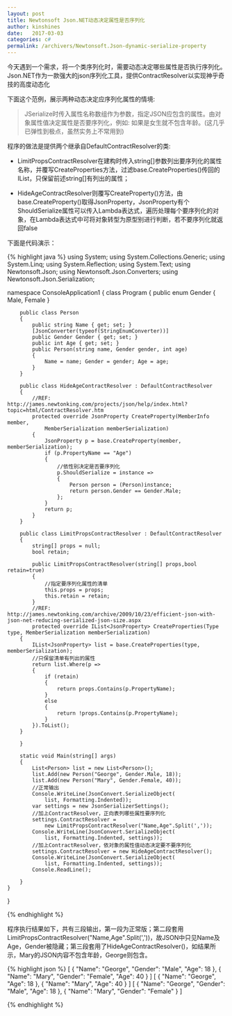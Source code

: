```yaml
---
layout: post
title: Newtonsoft Json.NET动态决定属性是否序列化
author: kinshines
date:   2017-03-03
categories: c#
permalink: /archivers/Newtonsoft.Json-dynamic-serialize-property
---
```


<p class="lead">今天遇到一个需求，将一个类序列化时，需要动态决定哪些属性是否执行序列化。Json.NET作为一款强大的json序列化工具，提供ContractResolver以实现神乎奇技的高度动态化</p>

下面这个范例，展示两种动态决定应序列化属性的情境:

> JSerialize时传入属性名称数组作为参数，指定JSON应包含的属性。由对象属性值决定属性是否要序列化，例如: 如果是女生就不包含年龄。(这几乎已弹性到极点，虽然实务上不常用到)

程序的做法是提供两个继承自DefaultContractResolver的类: 

* LimitPropsContractResolver在建构时传入string[]参数列出要序列化的属性名称，并覆写CreateProperties方法，过滤base.CreateProperties()传回的IList<JsonProperty>，只保留前述string[]有列出的属性；

* HideAgeContractResolver则覆写CreateProperty()方法，由base.CreateProperty()取得JsonProperty，JsonProperty有个ShouldSerialize属性可以传入Lambda表达式，遍历处理每个要序列化的对象，在Lambda表达式中可将对象转型为原型别进行判断，若不要序列化就返回false

下面是代码演示：

{% highlight java %}
using System;
using System.Collections.Generic;
using System.Linq;
using System.Reflection;
using System.Text;
using Newtonsoft.Json;
using Newtonsoft.Json.Converters;
using Newtonsoft.Json.Serialization;
 
namespace ConsoleApplication1
{
    class Program
    {
        public enum Gender 
        {
            Male, Female
        }
 
        public class Person
        {
            public string Name { get; set; }
            [JsonConverter(typeof(StringEnumConverter))]
            public Gender Gender { get; set; }
            public int Age { get; set; }
            public Person(string name, Gender gender, int age)
            {
                Name = name; Gender = gender; Age = age;
            }
        }
 
        public class HideAgeContractResolver : DefaultContractResolver
        {
            //REF: http://james.newtonking.com/projects/json/help/index.html?topic=html/ContractResolver.htm
            protected override JsonProperty CreateProperty(MemberInfo member, 
                MemberSerialization memberSerialization)
            {
                JsonProperty p = base.CreateProperty(member, memberSerialization);
                if (p.PropertyName == "Age")
                {
                    //依性别决定是否要序列化
                    p.ShouldSerialize = instance =>
                    {
                        Person person = (Person)instance;
                        return person.Gender == Gender.Male;
                    };
                }
                return p;
            }
        }
 
        public class LimitPropsContractResolver : DefaultContractResolver
        {
            string[] props = null;
            bool retain;

            public LimitPropsContractResolver(string[] props,bool retain=true)
            {
                //指定要序列化属性的清单
                this.props = props;
                this.retain = retain;
            }
            //REF: http://james.newtonking.com/archive/2009/10/23/efficient-json-with-json-net-reducing-serialized-json-size.aspx
            protected override IList<JsonProperty> CreateProperties(Type type, MemberSerialization memberSerialization)
        {
            IList<JsonProperty> list = base.CreateProperties(type, memberSerialization);
            //只保留清单有列出的属性
            return list.Where(p =>
            {
                if (retain)
                {
                    return props.Contains(p.PropertyName);
                }
                else
                {
                    return !props.Contains(p.PropertyName);
                }
            }).ToList();
        }
 
        }
 
        static void Main(string[] args)
        {
            List<Person> list = new List<Person>();
            list.Add(new Person("George", Gender.Male, 18));
            list.Add(new Person("Mary", Gender.Female, 40));
            //正常输出
            Console.WriteLine(JsonConvert.SerializeObject(
                list, Formatting.Indented));
            var settings = new JsonSerializerSettings();
            //加上ContractResolver，正向表列哪些属性要序列化
            settings.ContractResolver = 
                new LimitPropsContractResolver("Name,Age".Split(','));
            Console.WriteLine(JsonConvert.SerializeObject(
                list, Formatting.Indented, settings));
            //加上ContractResolver，依对象的属性值动态决定要不要序列化
            settings.ContractResolver = new HideAgeContractResolver();
            Console.WriteLine(JsonConvert.SerializeObject(
                list, Formatting.Indented, settings));
            Console.ReadLine();
 
        }
    }
}

{% endhighlight %}


程序执行结果如下，共有三段输出，第一段为正常版；第二段套用LimitPropsContractResolver("Name,Age".Split(','))，故JSON中只见Name及Age，Gender被隐藏；第三段套用了HideAgeContractResolver()，如结果所示，Mary的JSON内容不包含年龄，George则包含。

{% highlight json %}
[ 
{ 
"Name": "George", 
"Gender": "Male", 
"Age": 18 
}, 
{ 
"Name": "Mary", 
"Gender": "Female", 
"Age": 40 
} 
] 
[ 
{ 
"Name": "George", 
"Age": 18 
}, 
{ 
"Name": "Mary", 
"Age": 40 
} 
] 
[ 
{ 
"Name": "George", 
"Gender": "Male", 
"Age": 18 
}, 
{ 
"Name": "Mary", 
"Gender": "Female" 
} 
] 

{% endhighlight %}